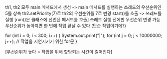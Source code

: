 th1, th2 모두 main 메서드에서 생성 -> main 메서드를 실행하는 쓰레드의 우선순위인 5를 상속
th2.setPriority(7)로 th2의 우선순위를 7로 변경
start()를 호출 -> 쓰레드를 실행 [run()은 클래스에 선언된 메서드를 호출]
쓰레드 실행 전에만 우선순위 변경 가능
우선순위가 높아지면 한 번에 작업 끝날 수 있다 (단순 작업이기에?)

for (int i = 0; i < 300; i++) {
    System.out.print("|");
    for (int j = 0; j < 10000000; j++); // 작업을 지연시키기 위한 for문
}

[우선순위가 높다 = 작업을 위해 할당되는 시간이 길어진다]
